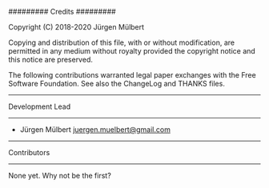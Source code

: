 ######### Credits #########

Copyright (C) 2018-2020 Jürgen Mülbert

Copying and distribution of this file, with or without modification, are
permitted in any medium without royalty provided the copyright notice and this
notice are preserved.

The following contributions warranted legal paper exchanges with the Free
Software Foundation. See also the ChangeLog and THANKS files.

---

Development Lead

---

- Jürgen Mülbert <juergen.muelbert@gmail.com>

---

Contributors

---

None yet. Why not be the first?
